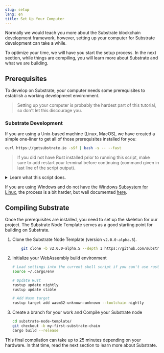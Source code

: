 ```yaml
---
slug: setup
lang: en
title: Set Up Your Computer
---
```


Normally we would teach you more about the Substrate blockchain development framework, however, setting up your computer for Substrate development can take a while.

To optimize your time, we will have you start the setup process. In the next section, while things
are compiling, you will learn more about Substrate and what we are building.

## Prerequisites

To develop on Substrate, your computer needs some prerequisites to establish a working development
environment.

> Setting up your computer is probably the hardest part of this tutorial, so don't let
> this discourage you.

### Substrate Development

If you are using a Unix-based machine (Linux, MacOS), we have created a simple one-liner to get all
of those prerequisites installed for you:

```bash
curl https://getsubstrate.io -sSf | bash -s -- --fast
```

> If you did not have Rust installed prior to running this script, make sure to add restart your terminal before continuing (command given in last line of the script output).

<details>
<summary>Learn what this script does.</summary>

> If you want to see specifically what this script does just visit:
> https://getsubstrate.io

It will automatically install:

* [CMake](https://cmake.org/install/)
* [pkg-config](https://www.freedesktop.org/wiki/Software/pkg-config/)
* [OpenSSL](https://www.openssl.org/)
* [Git](https://git-scm.com/downloads)
* [Rust](https://www.rust-lang.org/tools/install)

</details>

If you are using Windows and do not have the [Windows Subsystem for
Linux](https://docs.microsoft.com/en-us/windows/wsl/install-win10), the process is a bit harder, but
well documented [here](overview/getting-started.md).

## Compiling Substrate

Once the prerequisites are installed, you need to set up the skeleton for our project. The Substrate Node
Template serves as a good starting point for building on Substrate.

1. Clone the Substrate Node Template (version `v2.0.0-alpha.5`).

    ```bash
		git clone -b v2.0.0-alpha.5 --depth 1 https://github.com/substrate-developer-hub/substrate-node-template
    ```

2. Initialize your WebAssembly build environment

    ```bash
    # Load settings into the current shell script if you can't use rustup command
    source ~/.cargo/env

    # Update Rust
    rustup update nightly
    rustup update stable

    # Add Wasm target
    rustup target add wasm32-unknown-unknown --toolchain nightly
    ```

3. Create a branch for your work and Compile your Substrate node

    ```bash
    cd substrate-node-template/
    git checkout -b my-first-substrate-chain
    cargo build --release
    ```

This final compilation can take up to 25 minutes depending on your hardware. In that time,
read the next section to learn more about Substrate.
